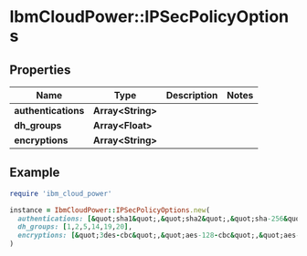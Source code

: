 # IbmCloudPower::IPSecPolicyOptions

## Properties

| Name | Type | Description | Notes |
| ---- | ---- | ----------- | ----- |
| **authentications** | **Array&lt;String&gt;** |  |  |
| **dh_groups** | **Array&lt;Float&gt;** |  |  |
| **encryptions** | **Array&lt;String&gt;** |  |  |

## Example

```ruby
require 'ibm_cloud_power'

instance = IbmCloudPower::IPSecPolicyOptions.new(
  authentications: [&quot;sha1&quot;,&quot;sha2&quot;,&quot;sha-256&quot;],
  dh_groups: [1,2,5,14,19,20],
  encryptions: [&quot;3des-cbc&quot;,&quot;aes-128-cbc&quot;,&quot;aes-128-gcm&quot;,&quot;aes-256-cbc&quot;,&quot;aes-256-gcm&quot;,&quot;des-cbc&quot;]
)
```

